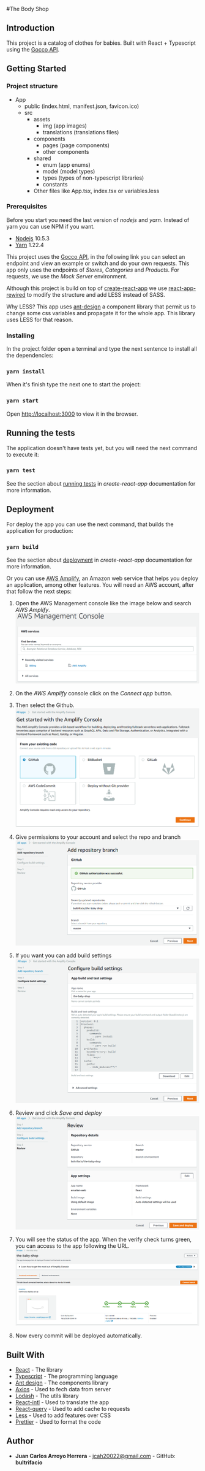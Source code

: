 #The Body Shop

## Introduction

This project is a catalog of clothes for babies. Built with React + Typescript using the [Gocco API](https://gocco.docs.apiary.io/).

## Getting Started

### Project structure

- App
    - public (index.html, manifest.json, favicon.ico)
    - src
        - assets
            - img (app images)
            - translations (translations files)
        - components
            - pages (page components)
            - other components
        - shared
            - enum (app enums)
            - model (model types)
            - types (types of non-typescript libraries)
            - constants
        - Other files like App.tsx, index.tsx or variables.less

### Prerequisites

Before you start you need the last version of *nodejs* and *yarn*. Instead of yarn you can use NPM if you want.

* [Nodejs](https://nodejs.org/en/download/) 10.5.3
* [Yarn](https://yarnpkg.com/getting-started/install) 1.22.4

This project uses the [Gocco API](https://gocco.docs.apiary.io/), in the following link you can select an endpoint and 
view an example or switch and do your own requests. This app only uses the endpoints of *Stores*, *Categories* and 
*Products*. For requests, we use the *Mock Server* environment.

Although this project is build on top of [create-react-app](https://github.com/facebook/create-react-app) we use 
[react-app-rewired](https://github.com/timarney/react-app-rewired) to modify the structure and add LESS instead of SASS.

Why LESS?
This app uses [ant-design](https://ant.design/) a component library that permit us to change some css variables and
propagate it for the whole app. This library uses LESS for that reason.

### Installing

In the project folder open a terminal and type the next sentence to install all the dependencies:

### `yarn install`

When it's finish type the next one to start the project:

### `yarn start`

Open [http://localhost:3000](http://localhost:3000) to view it in the browser.

## Running the tests

The application doesn't have tests yet, but you will need the next command to execute it:

### `yarn test`

See the section about [running tests](https://facebook.github.io/create-react-app/docs/running-tests) in 
*create-react-app* documentation for more information.

## Deployment

For deploy the app you can use the next command, that builds the application for production:

### `yarn build`

See the section about [deployment](https://facebook.github.io/create-react-app/docs/deployment) in 
*create-react-app* documentation for more information.

Or you can use [AWS Amplify](https://aws.amazon.com/es/amplify/), an Amazon web service that helps you deploy an 
application, among other features. You will need an AWS account, after that follow the next steps:

1. Open the AWS Management console like the image below and search *AWS Amplify*.
![AWS Management Console](./img/aws-console.PNG?raw=true "AWS Management Console")

2. On the *AWS Amplify* console click on the *Connect app* button.

3. Then select the Github.
![Select Github project](./img/git.PNG?raw=true "Select Github project")

4. Give permissions to your account and select the repo and branch
![Selected repository](./img/select-repo-branch.PNG?raw=true "Selected repository")

4. If you want you can add build settings
![Build settings](./img/build-settings.PNG?raw=true "Build settings")

5. Review and click *Save and deploy*
![Review deployment](./img/review-deploy.PNG?raw=true "Review deployment")

6. You will see the status of the app. When the verify check turns green, you can access to the app following the URL.
![App status](./img/app-status.PNG?raw=true "App status")

7. Now every commit will be deployed automatically.

## Built With

* [React](https://github.com/facebook/react) - The library
* [Typescript](https://www.typescriptlang.org/docs/home.html) - The programming language
* [Ant design](https://github.com/ant-design/ant-design) - The components library
* [Axios](https://github.com/axios/axios) - Used to fech data from server
* [Lodash](https://github.com/lodash/lodash) - The utils library
* [React-intl](https://github.com/formatjs/formatjs) - Used to translate the app
* [React-query](https://github.com/tannerlinsley/react-query) - Used to add cache to requests
* [Less](http://lesscss.org/) - Used to add features over CSS
* [Prettier](https://prettier.io/) - Used to format the code

## Author
* **Juan Carlos Arroyo Herrera** - jcah20022@gmail.com - GitHub: **bultrifacio**
